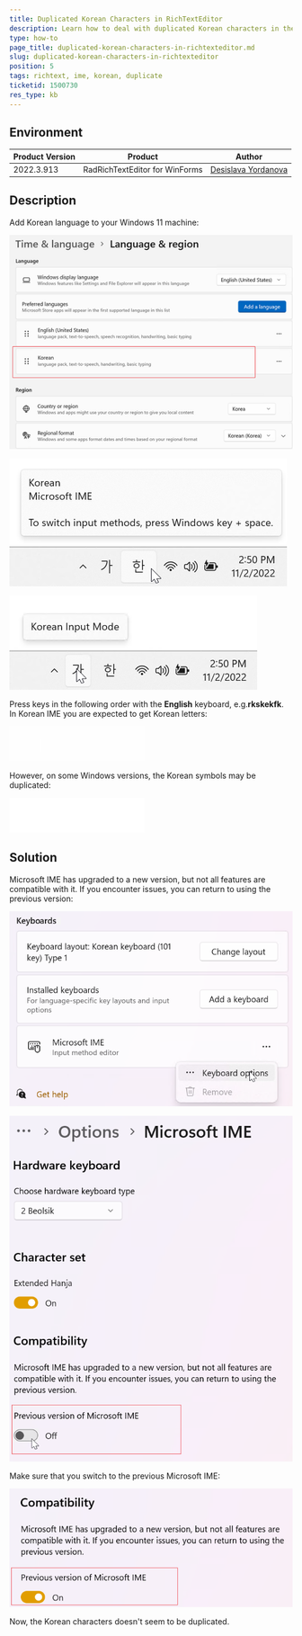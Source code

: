 ```yaml
---
title: Duplicated Korean Characters in RichTextEditor
description: Learn how to deal with duplicated Korean characters in the WinForms RichTextEditor. 
type: how-to
page_title: duplicated-korean-characters-in-richtexteditor.md
slug: duplicated-korean-characters-in-richtexteditor
position: 5
tags: richtext, ime, korean, duplicate
ticketid: 1500730
res_type: kb
---
```



## Environment
|Product Version|Product|Author|
|----|----|----|
|2022.3.913|RadRichTextEditor for WinForms|[Desislava Yordanova](https://www.telerik.com/blogs/author/desislava-yordanova)|

## Description

Add Korean language to your Windows 11 machine:

![duplicated-korean-characters-in-richtexteditor 001](images/duplicated-korean-characters-in-richtexteditor001.png)

![duplicated-korean-characters-in-richtexteditor 002](images/duplicated-korean-characters-in-richtexteditor002.png)

![duplicated-korean-characters-in-richtexteditor 003](images/duplicated-korean-characters-in-richtexteditor003.png)

Press keys in the following order with the __English__ keyboard, e.g.**rkskekfk**. In Korean IME you are expected to get Korean letters:

![duplicated-korean-characters-in-richtexteditor 003](images/duplicated-korean-characters-in-richtexteditor003.gif) 

However, on some Windows versions, the Korean symbols may be duplicated:

![duplicated-korean-characters-in-richtexteditor 004](images/duplicated-korean-characters-in-richtexteditor004.gif) 

## Solution

Microsoft IME has upgraded to a new version, but not all features are compatible with it. If you encounter issues, you can return to using the previous version:

![duplicated-korean-characters-in-richtexteditor 005](images/duplicated-korean-characters-in-richtexteditor005.png)

![duplicated-korean-characters-in-richtexteditor 006](images/duplicated-korean-characters-in-richtexteditor006.png)

Make sure that you switch to the previous Microsoft IME:

![duplicated-korean-characters-in-richtexteditor 007](images/duplicated-korean-characters-in-richtexteditor007.png)

Now, the Korean characters doesn't seem to be duplicated.


